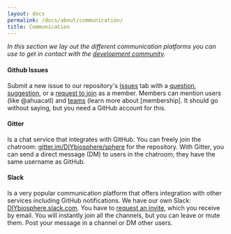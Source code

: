 ```yaml
---
layout: docs
permalink: /docs/about/communication/
title: Communication
---
```


_In this section we lay out the different communication platforms you can use to get in contact with the [development community]._

#### Github Issues
Submit a new issue to our repository's [Issues] tab with a [question], [suggestion], or a [request to join] as a member. Members can mention users (like @ahuacatl) and [teams] (learn more about [membership]. It should go without saying, but you need a GitHub account for this.

#### Gitter
Is a chat service that integrates with GitHub. You can freely join the chatroom: [gitter.im/DIYbiosphere/sphere] for the repository. With Gitter, you can send a direct message (DM) to users in the chatroom; they have the same username as GitHub.

#### Slack
Is a very popular communication platform that offers integration with other services including GitHub notifications. We have our own Slack: [DIYbiosphere.slack.com]. You have to [request an invite], which you receive by email. You will instantly join all the channels, but you can leave or mute them.  Post your message in a channel or DM other users.

[development community]: /docs/about/development-community "Learn more about the development community"
[Issues]: https://github.com/DIYbiosphere/sphere/issues "Go to our GitHub Issues"
[question]: /docs/help/contributing/#ask-a-question "How to submit a question"
[suggestion]: /docs/help/contributing/#make-a-suggestion "How to submit a suggestion"
[request to join]: /docs/help/contributing/#membership-request "How to request membership"
[teams]: https://github.com/orgs/DIYbiosphere/teams "See all teams"
[DIYbiosphere organization]: https://github.com/DIYbiosphere "Go to GitHub DIYbiosphere Organization"
[gitter.im/DIYbiosphere/sphere]: https://gitter.im/DIYbiosphere/sphere?utm_source=share-link&utm_medium=link&utm_campaign=share-link "Go to repository chat on Gitter"
[DIYbiosphere.slack.com]: https://diybiosphere.slack.com/ "Go to Slack team"
[request an invite]: https://diybiosphere.herokuapp.com/ "For requesting an invite to the DIYbiosphere Slack Team"
[teams]: /docs/about/community/#teams
[memberhip]: /docs/about/community/#members
